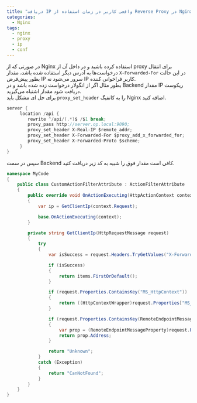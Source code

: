 ```yaml
---
title: "دریافت IP واقعی کاربر در زمان استفاده از Reverse Proxy در Nginx"
categories:
  - Nginx
tags:
  - nginx
  - proxy
  - ip
  - conf
---
```


در صورتی که از Nginx استفاده کرده باشید و در داخل آن از proxy برای انتقال درخواست‌ها به آدرس دیگر استفاده شده باشد، مقدار `X-Forwarded-For` در این حالت بطور پیش‌فرض IP سرور می‌شود نه IP کاربر فراخوانی کننده.  
بطور مثال اگر از انگولار درخواست زده شده باشد و در Backend مقدار IP ریکوست دریافت شود مقدار اشتباه می‌گیرید.  
برای حل ای مشکل باید `proxy_set_header` را به کانفیگ Nginx اضافه کنید.  

```csharp
server {
     location /api {
        rewrite ^/api/(.*)$ /$1 break;
        proxy_pass http://server.op.local:9090;
        proxy_set_header X-Real-IP $remote_addr;
        proxy_set_header X-Forwarded-For $proxy_add_x_forwarded_for;
        proxy_set_header X-Forwarded-Proto $scheme;
     }
}
```

سپس در سمت Backend کافی است مقدار فوق را شبیه به کد زیر دریافت کنید.  

```csharp
namespace MyCode
{
    public class CustomActionFilterAttribute : ActionFilterAttribute
    {
        public override void OnActionExecuting(HttpActionContext context)
        {
            var ip = GetClientIp(context.Request);

            base.OnActionExecuting(context);
        }

        private string GetClientIp(HttpRequestMessage request)
        {
            try
            {
                var isSuccess = request.Headers.TryGetValues("X-Forwarded-For", out var items);

                if (isSuccess)
                {
                    return items.FirstOrDefault();
                }

                if (request.Properties.ContainsKey("MS_HttpContext"))
                {
                    return ((HttpContextWrapper)request.Properties["MS_HttpContext"]).Request.UserHostAddress;
                }

                if (request.Properties.ContainsKey(RemoteEndpointMessageProperty.Name))
                {
                    var prop = (RemoteEndpointMessageProperty)request.Properties[RemoteEndpointMessageProperty.Name];
                    return prop.Address;
                }

                return "Unknown";
            }
            catch (Exception)
            {
                return "CanNotFound";
            }
        }
    }
}
```

